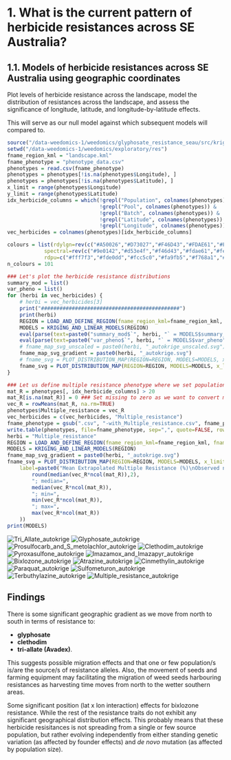 # 1. What is the current pattern of herbicide resistances across SE Australia?

## 1.1. Models of herbicide resistances across SE Australia using geographic coordinates

Plot levels of herbicide resistance across the landscape, model the distribution of resistances across the landscape, and assess the significance of longitude, latitude, and longitude-by-latitude effects.

This will serve as our null model against which subsequent models will compared to.

```R
source("/data-weedomics-1/weedomics/glyphosate_resistance_seau/src/kriging_and_maps.r")
setwd("/data-weedomics-1/weedomics/exploratory/res")
fname_region_kml = "landscape.kml"
fname_phenotype = "phenotype_data.csv"
phenotypes = read.csv(fname_phenotype)
phenotypes = phenotypes[!is.na(phenotypes$Longitude), ]
phenotypes = phenotypes[!is.na(phenotypes$Latitude), ]
x_limit = range(phenotypes$Longitude)
y_limit = range(phenotypes$Latitude)
idx_herbicide_columns = which(!grepl("Population", colnames(phenotypes)) & 
                              !grepl("Pool", colnames(phenotypes)) &
                              !grepl("Batch", colnames(phenotypes)) &
                              !grepl("Latitude", colnames(phenotypes)) &
                              !grepl("Longitude", colnames(phenotypes)))
vec_herbicides = colnames(phenotypes)[idx_herbicide_columns]

colours = list(rdylgn=rev(c("#A50026","#D73027","#F46D43","#FDAE61","#FEE08B","#FFFFBF","#D9EF8B","#A6D96A","#66BD63","#1A9850","#006837")),
            spectral=rev(c("#9e0142","#d53e4f","#f46d43","#fdae61","#fee08b","#ffffbf","#e6f598","#abdda4","#66c2a5","#3288bd","#5e4fa2")),
            rdpu=c("#fff7f3","#fde0dd","#fcc5c0","#fa9fb5","#f768a1","#dd3497","#ae017e","#7a0177","#49006a"))
n_colours = 101

### Let's plot the herbicide resistance distributions
summary_mod = list()
var_pheno = list()
for (herbi in vec_herbicides) {
    # herbi = vec_herbicides[3]
    print("#############################################")
    print(herbi)
    REGION = LOAD_AND_DEFINE_REGION(fname_region_kml=fname_region_kml, fname_phenotype=fname_phenotype, herbicide=herbi, n_point_samples=1e4)
    MODELS = KRIGING_AND_LINEAR_MODELS(REGION)
    eval(parse(text=paste0("summary_mod$`", herbi, "` = MODELS$summary_mod")))
    eval(parse(text=paste0("var_pheno$`", herbi, "` = MODELS$var_pheno")))
    # fname_map_svg_unscaled = paste0(herbi, "_autokrige_unscaled.svg")
    fname_map_svg_gradient = paste0(herbi, "_autokrige.svg")
    # fname_svg = PLOT_DISTRIBUTION_MAP(REGION=REGION, MODELS=MODELS, x_limit=x_limit, y_limit=y_limit, fname_map_svg=fname_map_svg_unscaled, colours=colours[[1]], n_colours=n_colours, plot_points=TRUE, plot_krig=TRUE, rescale_krig=FALSE, hist_not_range=TRUE, label="Resistance (%)")
    fname_svg = PLOT_DISTRIBUTION_MAP(REGION=REGION, MODELS=MODELS, x_limit=x_limit, y_limit=y_limit, fname_map_svg=fname_map_svg_gradient, colours=colours[[3]], point_colours=colours[[1]], n_colours=n_colours, plot_points=TRUE, plot_krig=TRUE, rescale_krig=TRUE, hist_not_range=FALSE, label="Mean Extrapolated Resistance (%)")
}

### Let us define multiple resistance phenotype where we set populations as resistant if the survival level is above 20% (See Alex's notes above dated 2024/02/02 for details)
mat_R = phenotypes[, idx_herbicide_columns] > 20
mat_R[is.na(mat_R)] = 0 ### Set missing to zero as we want to convert multiple resistance rates back to the actual number of herbicides each population is resistant to
vec_R = rowMeans(mat_R, na.rm=TRUE)
phenotypes$Multiple_resistance = vec_R
vec_herbicides = c(vec_herbicides, "Multiple_resistance")
fname_phenotype = gsub(".csv", "-with_Multiple_resistance.csv", fname_phenotype)
write.table(phenotypes, file=fname_phenotype, sep=",", quote=FALSE, row.names=FALSE, col.names=TRUE)
herbi = "Multiple_resistance"
REGION = LOAD_AND_DEFINE_REGION(fname_region_kml=fname_region_kml, fname_phenotype=fname_phenotype, herbicide=herbi, n_point_samples=1e4)
MODELS = KRIGING_AND_LINEAR_MODELS(REGION)
fname_map_svg_gradient = paste0(herbi, "_autokrige.svg")
fname_svg = PLOT_DISTRIBUTION_MAP(REGION=REGION, MODELS=MODELS, x_limit=x_limit, y_limit=y_limit, fname_map_svg=fname_map_svg_gradient, colours=colours[[3]], point_colours=colours[[1]], n_colours=n_colours, plot_points=FALSE, plot_krig=TRUE, rescale_krig=TRUE, hist_not_range=FALSE,
    label=paste0("Mean Extrapolated Multiple Resistance (%)\nObserved number of resistances per population\nmean=", 
        round(median(vec_R*ncol(mat_R)),2),
        "; median=", 
        median(vec_R*ncol(mat_R)),
        "; min=", 
        min(vec_R*ncol(mat_R)),
        "; max=", 
        max(vec_R*ncol(mat_R))
    ))
print(MODELS)

```

![Tri_Allate_autokrige](../res/Tri_Allate_autokrige.svg)
![Glyphosate_autokrige](../res/Glyphosate_autokrige.svg)
![Prosulfocarb_and_S_metolachlor_autokrige](../res/Prosulfocarb_and_S_metolachlor_autokrige.svg)
![Clethodim_autokrige](../res/Clethodim_autokrige.svg)
![Pyroxasulfone_autokrige](../res/Pyroxasulfone_autokrige.svg)
![Imazamox_and_Imazapyr_autokrige](../res/Imazamox_and_Imazapyr_autokrige.svg)
![Bixlozone_autokrige](../res/Bixlozone_autokrige.svg)
![Atrazine_autokrige](../res/Atrazine_autokrige.svg)
![Cinmethylin_autokrige](../res/Cinmethylin_autokrige.svg)
![Paraquat_autokrige](../res/Paraquat_autokrige.svg)
![Sulfometuron_autokrige](../res/Sulfometuron_autokrige.svg)
![Terbuthylazine_autokrige](../res/Terbuthylazine_autokrige.svg)
![Multiple_resistance_autokrige](../res/Multiple_resistance_autokrige.svg)

## Findings

There is some significant geographic gradient as we move from north to south in terms of resistance to:

- **glyphosate**
- **clethodim**
- **tri-allate (Avadex)**.

This suggests possible migration effects and that one or few population/s is/are the source/s of resistance alleles. Also, the movement of seeds and farming equipment may facilitating the migration of weed seeds harbouring resistances as harvesting time moves from north to the wetter southern areas.

Some significant position (lat x lon interaction) effects for bixlozone resistance. While the rest of the resistance traits do not exhibit any significant geographical distribution effects. This probably means that these herbicide resisitances is not spreading from a single or few source population, but rather evolving independently from either standing genetic variation (as affected by founder effects) and *de novo* mutation (as affected by population size).
